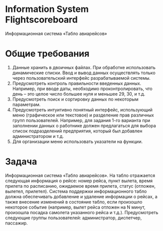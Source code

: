 # Information System Flightscoreboard
Информационная система «Табло авиарейсов»

# Общие требования
1. Данные хранить в двоичных файлах. При обработке использовать
динамические списки. Ввод и вывод данных осуществлять только через
пользовательский интерфейс разрабатываемой системы.
2. Предусмотреть контроль правильности введенных данных. Например,
при вводе даты, необходимо проконтролировать, что день – это целое число
большее нуля и меньшее 29, 30, и т.д.
3. Предусмотреть поиск и сортировку данных по некоторым
параметрам.
4. Предусмотреть интуитивно понятный интерфейс, использующий
меню (графическое или текстовое) и разделение прав различных групп
пользователей. Например, для задания 1-го варианта при заполнении данных
о работнике должен предлагаться для выбора список подразделений
предприятия, который был добавлен администратором и т.д.
5. Для организации меню использовать указатели на функции.

# Задача
Информационная система «Табло авиарейсов». На табло отражается
следующая информация о рейсе: номер рейса, пункт вылета, время прилета по
расписанию, ожидаемое время прилета, статус (отложен, вылетел, прилетел).
Система поддержки информационного табло должна обеспечивать
добавление и удаление информации о рейсах, а также внесение изменений в
состояние табло, если произошло некоторое событие (например, вылет рейса
отложен на N минут, произошла посадка самолета указанного рейса и
т.д.). Предусмотреть следующие группы пользователей: администратор,
диспетчер, пассажир.
